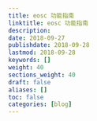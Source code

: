 ```yaml
---
title: eosc 功能指南
linktitle: eosc 功能指南
description:
date: 2018-09-27
publishdate: 2018-09-28
lastmod: 2018-09-28
keywords: []
weight: 40
sections_weight: 40
draft: false
aliases: []
toc: false
categories: [blog]
---
```


